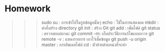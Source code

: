 # Homework
>>> sudo su : การเข้าไปในรูทข้อมูลนั้นๆ 
>>> echo : ใช้ในการแสดงผล
>>> mkdir : คำสั่งสร้าง directory 
>>> git  init : สร้าง Git 
>>> git add : เพิ่มไฟล์
>>> git status : ตรวจสอบสถานะ
>>> git commit -m: เก็บประวัติการแก้ไขแบบถาวร
>>> git remote -v : แสดงรายการ เอาไว้เช็คข้อมูล
>>> git push -u origin master : การอัพเดทไฟล์
>>> cd : ตัวย้ายตำแหน่งที่จะทำ

